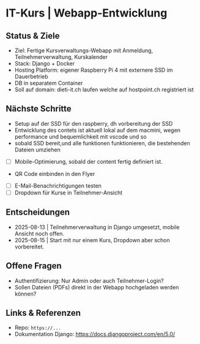 # IT-Kurs | Webapp-Entwicklung

## Status & Ziele
- Ziel: Fertige Kursverwaltungs-Webapp mit Anmeldung, Teilnehmerverwaltung, Kurskalender
- Stack: Django + Docker
- Hosting Platform: eigener Raspberry Pi 4 mit externere SSD im Dauerbetrieb
- DB in separatem Container
- Soll auf domain: dieti-it.ch laufen welche auf hostpoint.ch registriert ist

## Nächste Schritte
-  Setup auf der SSD für den raspberry, dh vorbereitung der SSD 
-  Entwicklung des contets ist aktuell lokal auf dem macmini, wegen performance und bequemlichkeit mit vscode und so
-  sobald SSD bereit,und alle funktionen funktionieren, die bestehenden Dateien umziehen
- [ ] Mobile-Optimierung, sobald der content fertig definiert ist.
-  QR Code einbinden in den Flyer
- [ ] E-Mail-Benachrichtigungen testen
- [ ] Dropdown für Kurse in Teilnehmer-Ansicht

## Entscheidungen
- 2025-08-13 | Teilnehmerverwaltung in Django umgesetzt, mobile Ansicht noch offen.
- 2025-08-15 | Start mit nur einem Kurs, Dropdown aber schon vorbereitet.

## Offene Fragen
- Authentifizierung: Nur Admin oder auch Teilnehmer-Login?
- Sollen Dateien (PDFs) direkt in der Webapp hochgeladen werden können?

## Links & Referenzen
- Repo: `https://...`
- Dokumentation Django: https://docs.djangoproject.com/en/5.0/